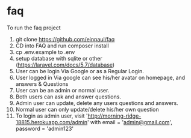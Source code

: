 # faq

To run the faq project

1. git clone https://github.com/einpaul/faq
2. CD into FAQ and run composer install
3. cp .env.example to .env
4. setup database with sqlite or other (https://laravel.com/docs/5.7/database)
5. User can be login Via Google or as a Regular Login.
6. User logged in Via google can see his/her avatar on homepage, and answers & Questions
7. User can be an admin or normal user.
8. Both users can ask and answer questions.
9. Admin user can  update, delete any users questions and answers.
10. Normal user can only update/delete his/her own question
11. To login as admin user, visit 'http://morning-ridge-18815.herokuapp.com/admin'
    with email = 'admin@gmail.com', password = 'admin123'

 
